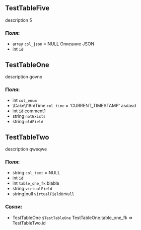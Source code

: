 ## TestTableFive

description 5

### Поля:

* array `col_json` = NULL Описание JSON
* int `id`

## TestTableOne

description govno

### Поля:

* int `col_enum`
* \Cake\I18n\Time `col_time` = 'CURRENT_TIMESTAMP' asdasd
* int `id` comment1
* string `notExists`
* string `oldField`

## TestTableTwo

description qweqwe

### Поля:

* string `col_text` = NULL
* int `id`
* int `table_one_fk` blabla
* string `virtualField`
* string|null `virtualFieldOrNull`

### Связи:

* TestTableOne `$TestTableOne` TestTableOne.table_one_fk => TestTableTwo.id

